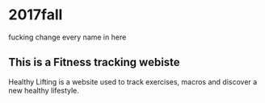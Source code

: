 # 2017fall
fucking change every name in here

## This is a Fitness tracking webiste
Healthy Lifting is a website used to track exercises, macros and discover a new healthy lifestyle.
